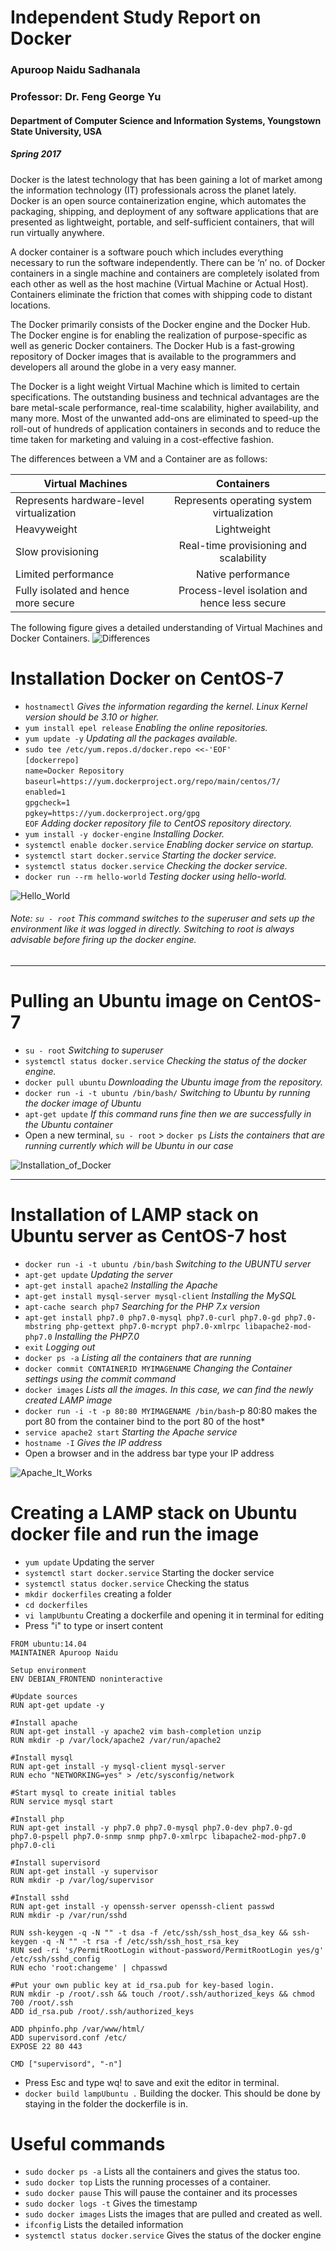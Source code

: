 # Independent Study Report on Docker

### Apuroop Naidu Sadhanala
### Professor: Dr. Feng George Yu
#### Department of Computer Science and Information Systems, Youngstown State University, USA
##### Spring 2017

Docker is the latest technology that has been gaining a lot of market among the information technology (IT) professionals across the planet lately. Docker is an open source containerization engine, which automates the packaging, shipping, and deployment of any software applications that are presented as lightweight, portable, and self-sufficient containers, that will run virtually anywhere.

A docker container is a software pouch which includes everything necessary to run the software independently. There can be ‘n’ no. of Docker containers in a single machine and containers are completely isolated from each other as well as the host machine (Virtual Machine or Actual Host). Containers eliminate the friction that comes with shipping code to distant locations.

The Docker primarily consists of the Docker engine and the Docker Hub. The Docker engine is for enabling the realization of purpose-specific as well as generic Docker containers. The Docker Hub is a fast-growing repository of Docker images that is available to the programmers and developers all around the globe in a very easy manner.

The Docker is a light weight Virtual Machine which is limited to certain specifications. The outstanding business and technical advantages are the bare metal-scale performance, real-time scalability, higher availability, and many more. Most of the unwanted add-ons are eliminated to speed-up the roll-out of hundreds of application containers in seconds and to reduce the time taken for marketing and valuing in a cost-effective fashion.

The differences between a VM and a Container are as follows:

| Virtual Machines | Containers |
|-------|:---:|
| Represents hardware-level virtualization | Represents operating system virtualization |
| Heavyweight | Lightweight  |
| Slow provisioning  | Real-time provisioning and scalability   |
| Limited performance |	Native performance |
| Fully isolated and hence more secure | Process-level isolation and hence less secure |

The following figure gives a detailed understanding of Virtual Machines and Docker Containers.
![Differences](https://github.com/apuroop-apz/Docker_CentOS7_Ubuntu_LAMP/blob/master/figs/7.jpg)

# Installation Docker on CentOS-7
* `hostnamectl` *Gives the information regarding the kernel. Linux Kernel version should be 3.10 or higher.*
* `yum install epel release` *Enabling the online repositories.*
* `yum update -y` *Updating all the packages available.*
* `sudo tee /etc/yum.repos.d/docker.repo <<-'EOF'`<br>`[dockerrepo]`<br>`name=Docker Repository`<br>`baseurl=https://yum.dockerproject.org/repo/main/centos/7/`<br>`enabled=1`<br>`gpgcheck=1`<br>`pgkey=https://yum.dockerproject.org/gpg`<br>`EOF` *Adding docker repository file to CentOS repository directory.*
* `yum install -y docker-engine` *Installing Docker.*
* `systemctl enable docker.service` *Enabling docker service on startup.*
* `systemctl start docker.service` *Starting the docker service.*
* `systemctl status docker.service` *Checking the docker service.*
* `docker run --rm hello-world` *Testing docker using hello-world.*

![Hello_World](https://github.com/apuroop-apz/Docker_CentOS7_Ubuntu_LAMP/blob/master/figs/1.PNG)

###### Note: `su - root` *This command switches to the superuser and sets up the environment like it was logged in directly. Switching to root is always advisable before firing up the docker engine.*
---------

# Pulling an Ubuntu image on CentOS-7
* `su - root` *Switching to superuser*
* `systemctl status docker.service` *Checking the status of the docker engine.*
* `docker pull ubuntu` *Downloading the Ubuntu image from the repository.*
* `docker run -i -t ubuntu /bin/bash/` *Switching to Ubuntu by running the docker image of Ubuntu*
* `apt-get update` *If this command runs fine then we are successfully in the Ubuntu container*
* Open a new terminal, `su - root` > `docker ps` *Lists the containers that are running currently which will be Ubuntu in our case*

![Installation_of_Docker](https://github.com/apuroop-apz/Docker_CentOS7_Ubuntu_LAMP/blob/master/figs/UbuntuInsideCentOS.PNG)

--------


# Installation of LAMP stack on Ubuntu server as CentOS-7 host

* `docker run -i -t ubuntu /bin/bash` *Switching to the UBUNTU server*
* `apt-get update` *Updating the server*
* `apt-get install apache2` *Installing the Apache*
* `apt-get install mysql-server mysql-client` *Installing the MySQL*
* `apt-cache search php7` *Searching for the PHP 7.x version*
* `apt-get install php7.0 php7.0-mysql php7.0-curl php7.0-gd php7.0-mbstring php-gettext php7.0-mcrypt php7.0-xmlrpc libapache2-mod-php7.0` *Installing the PHP7.0*
* `exit` *Logging out*
* `docker ps -a` *Listing all the containers that are running*
* `docker commit CONTAINERID MYIMAGENAME` *Changing the Container settings using the commit command*
* `docker images` *Lists all the images. In this case, we can find the newly created LAMP image*
* `docker run -i -t -p 80:80 MYIMAGENAME /bin/bash`-p 80:80 makes the port 80 from the container bind to the port 80 of the host*
* `service apache2 start` *Starting the Apache service*
* `hostname -I` *Gives the IP address*
* Open a browser and in the address bar type your IP address

![Apache_It_Works](https://github.com/apuroop-apz/Docker_CentOS7_Ubuntu_LAMP/blob/master/figs/FINAL_Apache_ItWorks.PNG)


# Creating a LAMP stack on Ubuntu docker file and run the image

* `yum update` Updating the server
* `systemctl start docker.service` Starting the docker service 
* `systemctl status docker.service` Checking the status 
* `mkdir dockerfiles` creating a folder
* `cd dockerfiles`
* `vi lampUbuntu` Creating a dockerfile and opening it in terminal for editing
* Press "i" to type or insert content

`FROM ubuntu:14.04`<br>
`MAINTAINER Apuroop Naidu`

`Setup environment`<br>
`ENV DEBIAN_FRONTEND noninteractive`

`#Update sources`<br>
`RUN apt-get update -y`


`#Install apache`<br>
`RUN apt-get install -y apache2 vim bash-completion unzip`<br>
`RUN mkdir -p /var/lock/apache2 /var/run/apache2`


`#Install mysql`<br>
`RUN apt-get install -y mysql-client mysql-server`<br>
`RUN echo "NETWORKING=yes" > /etc/sysconfig/network`

`#Start mysql to create initial tables`<br>
`RUN service mysql start`


`#Install php`<br>
`RUN apt-get install -y php7.0 php7.0-mysql php7.0-dev php7.0-gd php7.0-pspell php7.0-snmp snmp php7.0-xmlrpc libapache2-mod-php7.0 php7.0-cli`


`#Install supervisord`<br>
`RUN apt-get install -y supervisor`<br>
`RUN mkdir -p /var/log/supervisor`


`#Install sshd`<br>
`RUN apt-get install -y openssh-server openssh-client passwd`<br>
`RUN mkdir -p /var/run/sshd`


`RUN ssh-keygen -q -N "" -t dsa -f /etc/ssh/ssh_host_dsa_key && ssh-keygen -q -N "" -t rsa -f /etc/ssh/ssh_host_rsa_key`<br>
`RUN sed -ri 's/PermitRootLogin without-password/PermitRootLogin yes/g' /etc/ssh/sshd_config`<br>
`RUN echo 'root:changeme' | chpasswd`


`#Put your own public key at id_rsa.pub for key-based login.`<br>
`RUN mkdir -p /root/.ssh && touch /root/.ssh/authorized_keys && chmod 700 /root/.ssh`<br>
`ADD id_rsa.pub /root/.ssh/authorized_keys`


`ADD phpinfo.php /var/www/html/`<br>
`ADD supervisord.conf /etc/`<br>
`EXPOSE 22 80 443`

`CMD ["supervisord", "-n"]`

* Press Esc and type wq! to save and exit the editor in terminal.
* `docker build lampUbuntu .` Building the docker. This should be done by staying in the folder the dockerfile is in.

# Useful commands

* `sudo docker ps -a` Lists all the containers and gives the status too.
* `sudo docker top` Lists the running processes of a container.
* `sudo docker pause` This will pause the container and its processes
* `sudo docker logs -t` Gives the timestamp
* `sudo docker images` Lists the images that are pulled and created as well.
* `ifconfig` Lists the detailed information
* `systemctl status docker.service` Gives the status of the docker engine
